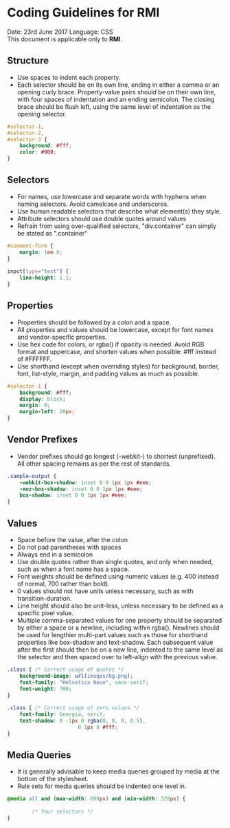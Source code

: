 # Coding Guidelines for **RMI**

Date: 23rd June 2017
Language: CSS  
This document is applicable only to **RMI**.

## Structure
* Use spaces to indent each property.
* Each selector should be on its own line, ending in either a comma or an
  opening curly brace. Property-value pairs should be on their own line, with
  four spaces of indentation and an ending semicolon. The closing brace should
  be flush left, using the same level of indentation as the opening selector.
```css
#selector-1,
#selector-2,
#selector-3 {
    background: #fff;
    color: #000;
}
```

## Selectors
* For names, use lowercase and separate words with hyphens when naming
  selectors. Avoid camelcase and underscores.
* Use human readable selectors that describe what element(s) they style.
* Attribute selectors should use double quotes around values
* Refrain from using over-qualified selectors, "div.container" can simply be
  stated as ".container"
```css
#comment-form {
    margin: 1em 0;
}
 
input[type="text"] {
    line-height: 1.1;
}
```

## Properties
* Properties should be followed by a colon and a space.
* All properties and values should be lowercase, except for font names and
  vendor-specific properties.
* Use hex code for colors, or rgba() if opacity is needed. Avoid RGB format and
  uppercase, and shorten values when possible: #fff instead of #FFFFFF.
* Use shorthand (except when overriding styles) for background, border, font,
  list-style, margin, and padding values as much as possible.
```css
#selector-1 {
    background: #fff;
    display: block;
    margin: 0;
    margin-left: 20px;
}
```

## Vendor Prefixes
* Vendor prefixes should go longest (-webkit-) to shortest (unprefixed). All
  other spacing remains as per the rest of standards.
```css
.sample-output {
    -webkit-box-shadow: inset 0 0 1px 1px #eee;
    -moz-box-shadow: inset 0 0 1px 1px #eee;
    box-shadow: inset 0 0 1px 1px #eee;
}
```

## Values
* Space before the value, after the colon
* Do not pad parentheses with spaces
* Always end in a semicolon
* Use double quotes rather than single quotes, and only when needed, such as
  when a font name has a space.
* Font weights should be defined using numeric values (e.g. 400 instead of
  normal, 700 rather than bold).
* 0 values should not have units unless necessary, such as with
  transition-duration.
* Line height should also be unit-less, unless necessary to be defined as a
  specific pixel value.
* Multiple comma-separated values for one property should be separated by
  either a space or a newline, including within rgba(). Newlines should be
  used for lengthier multi-part values such as those for shorthand properties
  like box-shadow and text-shadow. Each subsequent value after the first should
  then be on a new line, indented to the same level as the selector and then
  spaced over to left-align with the previous value.
```css
.class { /* Correct usage of quotes */
    background-image: url(images/bg.png);
    font-family: "Helvetica Neue", sans-serif;
    font-weight: 700;
}
 
.class { /* Correct usage of zero values */
    font-family: Georgia, serif;
    text-shadow: 0 -1px 0 rgba(0, 0, 0, 0.5),
                       0 1px 0 #fff;
}
```

## Media Queries
* It is generally advisable to keep media queries grouped by media at the
  bottom of the stylesheet.
* Rule sets for media queries should be indented one level in.
```css
@media all and (max-width: 699px) and (min-width: 520px) {
 
        /* Your selectors */
}
```

